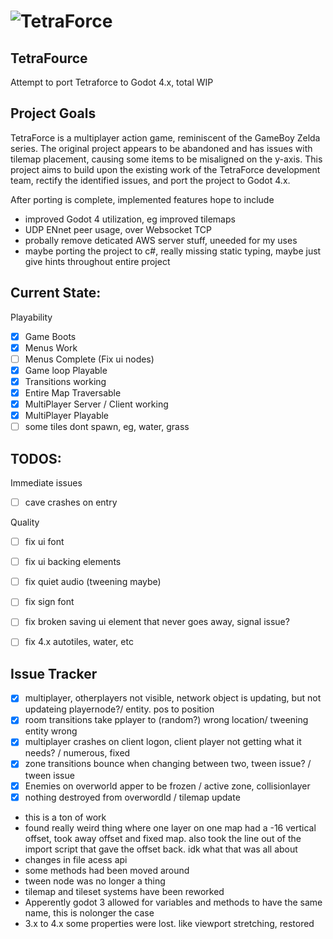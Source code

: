 
# ![TetraForce](https://tetraforce.io/wp-content/uploads/2020/07/Logo_FullyRendered-1024x617.png)
## TetraFource
Attempt to port Tetraforce to Godot 4.x, total WIP

## Project Goals
TetraForce is a multiplayer action game, reminiscent of the GameBoy Zelda series. The original project appears to be abandoned and has issues with tilemap placement, causing some items to be misaligned on the y-axis. This project aims to build upon the existing work of the TetraForce development team, rectify the identified issues, and port the project to Godot 4.x.

After porting is complete, implemented features hope to include
- improved Godot 4 utilization, eg improved tilemaps
- UDP ENnet peer usage, over Websocket TCP
- probally remove deticated AWS server stuff, uneeded for my uses
- maybe porting the project to c#, really missing static typing, maybe just give hints throughout entire project

## Current State:
Playability
- [x] Game Boots
- [x] Menus Work
- [ ] Menus Complete (Fix ui nodes)
- [x] Game loop Playable
- [x] Transitions working
- [x] Entire Map Traversable
- [x] MultiPlayer Server / Client working
- [x] MultiPlayer Playable
- [ ] some tiles dont spawn, eg, water, grass

## TODOS:
Immediate issues
- [ ] cave crashes on entry

Quality
- [ ] fix ui font
- [ ] fix ui backing elements
- [ ] fix quiet audio (tweening maybe)
- [ ] fix sign font
- [ ] fix broken saving ui element that never goes away, signal issue?
- [ ] fix 4.x autotiles, water, etc


## Issue Tracker
- [x] multiplayer, otherplayers not visible, network object is updating, but not updateing playernode?/ entity. pos to position
- [x] room transitions take pplayer to (random?) wrong location/ tweening entity wrong
- [x] multiplayer crashes on client logon, client player not getting what it needs? / numerous, fixed
- [x] zone transitions bounce when changing between two, tween issue? / tween issue
- [x] Enemies on overworld apper to be frozen / active zone, collisionlayer
- [x] nothing destroyed from overwordld / tilemap update
- this is a ton of work 
- found really weird thing where one layer on one map had a -16 vertical offset, took away offset and fixed map. also took the line out of the import script that gave the offset back. idk what that was all about
- changes in file acess api 
- some methods had been moved around 
- tween node was no longer a thing
- tilemap and tileset systems have been reworked
- Apperently godot 3 allowed for variables and methods to have the same name, this is nolonger the case
- 3.x to 4.x some properties were lost. like viewport stretching, restored
